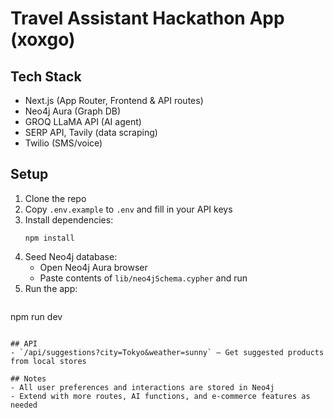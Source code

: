 # Travel Assistant Hackathon App (xoxgo)

## Tech Stack
- Next.js (App Router, Frontend & API routes)
- Neo4j Aura (Graph DB)
- GROQ LLaMA API (AI agent)
- SERP API, Tavily (data scraping)
- Twilio (SMS/voice)

## Setup
1. Clone the repo
2. Copy `.env.example` to `.env` and fill in your API keys
3. Install dependencies:
   ```
   npm install
   ```
4. Seed Neo4j database:
   - Open Neo4j Aura browser
   - Paste contents of `lib/neo4jSchema.cypher` and run
5. Run the app:
   ```
npm run dev
   ```

## API
- `/api/suggestions?city=Tokyo&weather=sunny` — Get suggested products from local stores

## Notes
- All user preferences and interactions are stored in Neo4j
- Extend with more routes, AI functions, and e-commerce features as needed
